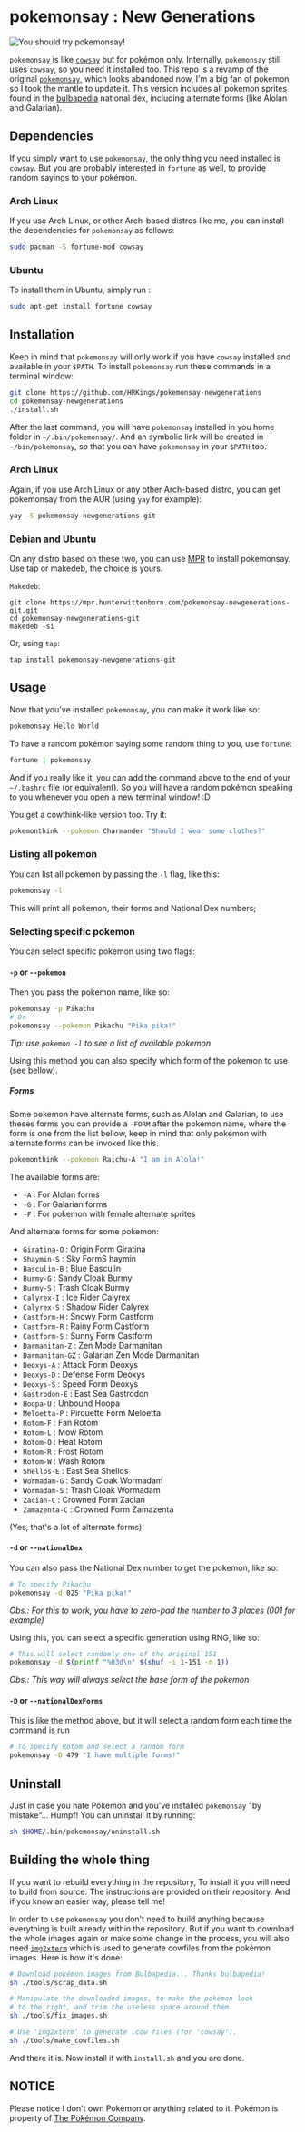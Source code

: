 pokemonsay : New Generations
==========

![You should try pokemonsay!](res/example.png)

`pokemonsay` is like [`cowsay`][cowsay] but for pokémon only. Internally, `pokemonsay` still uses `cowsay`, so you need it installed too. This repo is a revamp of the original [`pokemonsay`][original_pokemonsay], which looks abandoned now, I'm a big fan of pokemon, so I took the mantle to update it. This version includes all pokemon sprites found in the [bulbapedia][bulbapedia] national dex, including alternate forms (like Alolan and Galarian).

## Dependencies

If you simply want to use `pokemonsay`, the only thing you need installed is `cowsay`. But you are probably interested in `fortune` as well, to provide random sayings to your pokémon.

### Arch Linux

If you use Arch Linux, or other Arch-based distros like me, you can install the dependencies for `pokemonsay` as follows:

```bash
sudo pacman -S fortune-mod cowsay
```

### Ubuntu

 To install them in Ubuntu, simply run :

```bash
sudo apt-get install fortune cowsay
```

## Installation

Keep in mind that `pokemonsay` will only work if you have `cowsay` installed and available in your `$PATH`. To install `pokemonsay` run these commands in a terminal window:

```bash
git clone https://github.com/HRKings/pokemonsay-newgenerations
cd pokemonsay-newgenerations
./install.sh
```

After the last command, you will have `pokemonsay` installed in you home folder in `~/.bin/pokemonsay/`. And an symbolic link will be created in `~/bin/pokemonsay`, so that you can have `pokemonsay` in your `$PATH` too.

### Arch Linux

Again, if you use Arch Linux or any other Arch-based distro, you can get pokemonsay from the AUR (using `yay` for example):

```bash
yay -S pokemonsay-newgenerations-git
```

### Debian and Ubuntu
On any distro based on these two, you can use [MPR](https://mpr.hunterwittenborn.com/) to install pokemonsay. Use tap or makedeb, the choice is yours. 

`Makedeb`:
```
git clone https://mpr.hunterwittenborn.com/pokemonsay-newgenerations-git.git
cd pokemonsay-newgenerations-git
makedeb -si
```
Or, using `tap`:
```
tap install pokemonsay-newgenerations-git
```

## Usage

Now that you've installed `pokemonsay`, you can make it work like so:

```bash
pokemonsay Hello World
```

To have a random pokémon saying some random thing to you, use `fortune`:

```bash
fortune | pokemonsay
```

And if you really like it, you can add the command above to the end of your `~/.bashrc` file (or equivalent). So you will have a random pokémon speaking to you whenever you open a new terminal window! :D

You get a cowthink-like version too. Try it:

```bash
pokemonthink --pokemon Charmander "Should I wear some clothes?"
```

### Listing all pokemon

You can list all pokemon by passing the `-l` flag, like this:

```bash
pokemonsay -l
```

This will print all pokemon, their forms and National Dex numbers;

### Selecting specific pokemon

You can select specific pokemon using two flags:
#### `-p` or `--pokemon`

Then you pass the pokemon name, like so:

```bash
pokemonsay -p Pikachu
# Or
pokemonsay --pokemon Pikachu "Pika pika!"
```

_Tip: use `pokemon -l` to see a list of available pokemon_

Using this method you can also specify which form of the pokemon to use (see bellow).

##### Forms

Some pokemon have alternate forms, such as Alolan and Galarian, to use theses forms you can provide a `-FORM` after the pokemon name, where the form is one from the list bellow, keep in mind that only pokemon with alternate forms can be invoked like this.

```bash
pokemonthink --pokemon Raichu-A "I am in Alola!"
```

The available forms are:

- `-A` : For Alolan forms
- `-G` : For Galarian forms
- `-F` : For pokemon with female alternate sprites

And alternate forms for some pokemon:
- `Giratina-O` : Origin Form Giratina
- `Shaymin-S` : Sky FormS haymin
- `Basculin-B` : Blue Basculin
- `Burmy-G` : Sandy Cloak Burmy
- `Burmy-S` : Trash Cloak Burmy
- `Calyrex-I` : Ice Rider Calyrex
- `Calyrex-S` : Shadow Rider Calyrex
- `Castform-H` : Snowy Form Castform
- `Castform-R` : Rainy Form Castform
- `Castform-S` : Sunny Form Castform
- `Darmanitan-Z` : Zen Mode Darmanitan
- `Darmanitan-GZ` : Galarian Zen Mode Darmanitan
- `Deoxys-A` : Attack Form Deoxys
- `Deoxys-D` : Defense Form Deoxys
- `Deoxys-S` : Speed Form Deoxys
- `Gastrodon-E` : East Sea Gastrodon
- `Hoopa-U` : Unbound Hoopa
- `Meloetta-P` : Pirouette Form Meloetta
- `Rotom-F` : Fan Rotom
- `Rotom-L` : Mow Rotom
- `Rotom-O` : Heat Rotom
- `Rotom-R` : Frost Rotom
- `Rotom-W` : Wash Rotom
- `Shellos-E` : East Sea Shellos
- `Wormadam-G` : Sandy Cloak Wormadam
- `Wormadam-S` : Trash Cloak Wormadam
- `Zacian-C` : Crowned Form Zacian
- `Zamazenta-C` : Crowned Form Zamazenta

(Yes, that's a lot of alternate forms)

#### `-d` or `--nationalDex`

You can also pass the National Dex number to get the pokemon, like so:

```bash
# To specify Pikachu
pokemonsay -d 025 "Pika pika!"
```

_Obs.: For this to work, you have to zero-pad the number to 3 places (001 for example)_

Using this, you can select a specific generation using RNG, like so:
```bash
# This will select randomly one of the original 151
pokemonsay -d $(printf "%03d\n" $(shuf -i 1-151 -n 1))
```

_Obs.: This way will always select the base form of the pokemon_

#### `-D` or `--nationalDexForms`

This is like the method above, but it will select a random form each time the command is run

```bash
# To specify Rotom and select a random form
pokemonsay -D 479 "I have multiple forms!"
```

## Uninstall

Just in case you hate Pokémon and you've installed `pokemonsay` "by mistake"... Humpf! You can uninstall it by running:

```bash
sh $HOME/.bin/pokemonsay/uninstall.sh
```

## Building the whole thing

If you want to rebuild everything in the repository,  To install it you will need to build from source. The instructions are provided on their repository. And if you know an easier way, please tell me!

In order to use `pokemonsay` you don't need to build anything because everything is built already within the repository. But if you want to download the whole images again or make some change in the process, you will also need [`img2xterm`][img2xterm] which is used to generate cowfiles from the pokémon images. Here is how it's done:

```bash
# Download pokémon images from Bulbapedia... Thanks bulbapedia!
sh ./tools/scrap_data.sh

# Manipulate the downloaded images, to make the pokémon look
# to the right, and trim the useless space around them.
sh ./tools/fix_images.sh

# Use 'img2xterm' to generate .cow files (for 'cowsay').
sh ./tools/make_cowfiles.sh
```

And there it is. Now install it with `install.sh` and you are done.

## NOTICE

Please notice I don't own Pokémon or anything related to it. Pokémon is property of [The Pokémon Company][the-pokemon-company].

[img2xterm]: https://github.com/rossy/img2xterm
[cowsay]: https://en.wikipedia.org/wiki/Cowsay
[original_pokemonsay]: https://github.com/possatti/pokemonsay
[the-pokemon-company]: https://en.wikipedia.org/wiki/The_Pok%C3%A9mon_Company
[bulbapedia]: https://bulbapedia.bulbagarden.net/wiki/List_of_Pok%C3%A9mon_by_National_Pok%C3%A9dex_number
